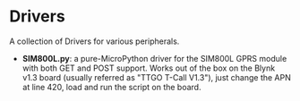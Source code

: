 # Drivers
A collection of Drivers for various peripherals.

- __SIM800L.py__: a pure-MicroPython driver for the SIM800L GPRS module with both GET and POST support. Works out of the box on the Blynk v1.3 board (usually referred as "TTGO T-Call V1.3"), just change the APN at line 420, load and run the script on the board.
